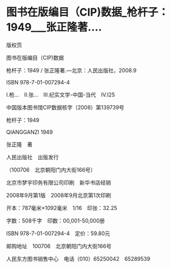 # 图书在版编目（CIP)数据_枪杆子：1949___张正隆著....

版权页

图书在版编目（CIP)数据

枪杆子：1949 / 张正隆著.—北京：人民出版社，2008.9

ISBN 978-7-01-007294-4

Ⅰ.枪…　Ⅱ.张…　Ⅲ.纪实文学-中国-当代　Ⅳ.I25

中国版本图书馆CIP数据核字（2008）第139739号

枪杆子：1949

QIANGGANZI 1949

张正隆　著

人民出版社　出版发行

（100706　北京朝阳门内大街166号）

北京市梦宇印务有限公司印刷　新华书店经销

2008年9月第1版　2008年9月北京第1次印刷

开本：787毫米×1092毫米　1/16　印张：32.25

字数：508千字　印数：00,001-50,000册

ISBN 978-7-01-007294-4　定价：59.80元

邮购地址　100706　北京朝阳门内大街166号

人民东方图书销售中心　电话（010）65250042　65289539